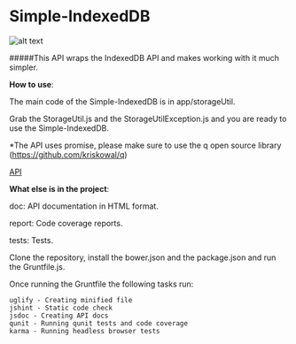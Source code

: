Simple-IndexedDB
================

![alt text](https://github.com/SAP/Simple-IndexedDB/blob/master/indexedDBImage.jpg)

#####This API wraps the IndexedDB API and makes working with it much simpler.


__How to use__:

  The main code of the Simple-IndexedDB is in app/storageUtil.
  
  
  Grab the StorageUtil.js and the StorageUtilException.js and you are ready to use the Simple-IndexedDB.
  
  
  *The API uses promise, please make sure to use the q open source library (https://github.com/kriskowal/q)
  
  
  [API](http://htmlpreview.github.io/?https://github.com/SAP/Simple-IndexedDB/blob/master/doc/index.html)

__What else is in the project__:

  doc: API documentation in HTML format.
  
  
  report: Code coverage reports.
  
  
  tests: Tests.

  Clone the repository, install the bower.json and the package.json and run the Gruntfile.js.
  
  
  Once running the Gruntfile the following tasks run:
  
  
    uglify - Creating minified file
    jshint - Static code check
    jsdoc - Creating API docs
    qunit - Running qunit tests and code coverage
    karma - Running headless browser tests
  
